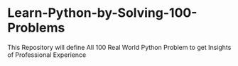 # Learn-Python-by-Solving-100-Problems
This Repository will define All 100 Real World Python Problem to  get Insights of Professional Experience
